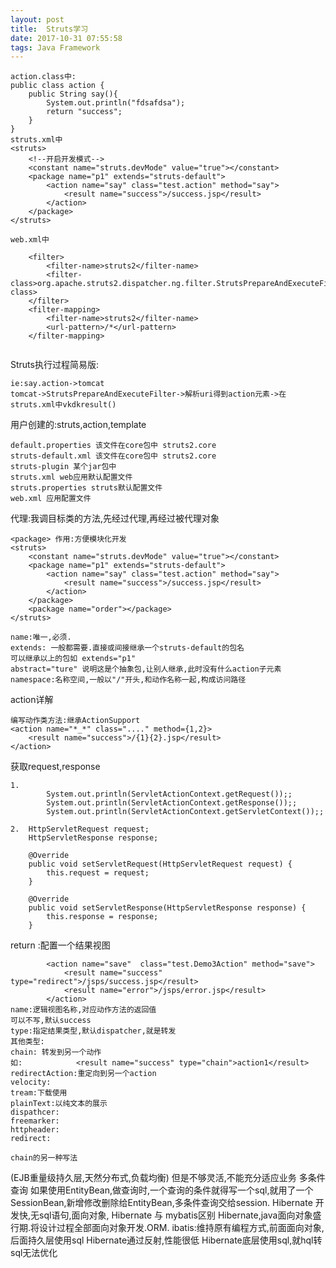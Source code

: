 ```yaml
---
layout: post
title:  Struts学习
date: 2017-10-31 07:55:58
tags: Java Framework
---
```

```
action.class中:
public class action {
    public String say(){
        System.out.println("fdsafdsa");
        return "success";
    }
}
struts.xml中
<struts>
    <!--开启开发模式-->
    <constant name="struts.devMode" value="true"></constant>
    <package name="p1" extends="struts-default">
        <action name="say" class="test.action" method="say">
            <result name="success">/success.jsp</result>
        </action>
    </package>
</struts>

web.xml中

    <filter>
        <filter-name>struts2</filter-name>
        <filter-class>org.apache.struts2.dispatcher.ng.filter.StrutsPrepareAndExecuteFilter</filter-class>
    </filter>
    <filter-mapping>
        <filter-name>struts2</filter-name>
        <url-pattern>/*</url-pattern>
    </filter-mapping>
    
```
Struts执行过程简易版:
```
ie:say.action->tomcat
tomcat->StrutsPrepareAndExecuteFilter->解析uri得到action元素->在struts.xml中vkdkresult()

```
用户创建的:struts,action,template
```
default.properties 该文件在core包中 struts2.core
struts-default.xml 该文件在core包中 struts2.core
struts-plugin 某个jar包中
struts.xml web应用默认配置文件
struts.properties struts默认配置文件
web.xml 应用配置文件
```
代理:我调目标类的方法,先经过代理,再经过被代理对象
```
<package> 作用:方便模块化开发
<struts>
    <constant name="struts.devMode" value="true"></constant>
    <package name="p1" extends="struts-default">
        <action name="say" class="test.action" method="say">
            <result name="success">/success.jsp</result>
        </action>
    </package>
    <package name="order"></package>
</struts>

name:唯一,必须.
extends: 一般都需要.直接或间接继承一个struts-default的包名
可以继承以上的包如 extends="p1"
abstract="ture" 说明这是个抽象包,让别人继承,此时没有什么action子元素
namespace:名称空间,一般以"/"开头,和动作名称一起,构成访问路径
```
action详解
```
编写动作类方法:继承ActionSupport
<action name="*_*" class="...." method={1,2}>
    <result name="success">/{1}{2}.jsp</result>
</action>
```
获取request,response
```
1.      
        System.out.println(ServletActionContext.getRequest());;
        System.out.println(ServletActionContext.getResponse());;
        System.out.println(ServletActionContext.getServletContext());;

2.  HttpServletRequest request;
    HttpServletResponse response;

    @Override
    public void setServletRequest(HttpServletRequest request) {
        this.request = request;
    }

    @Override
    public void setServletResponse(HttpServletResponse response) {
        this.response = response;
    }
```
return :配置一个结果视图
```
        <action name="save"  class="test.Demo3Action" method="save">
            <result name="success" type="redirect">/jsps/success.jsp</result>
            <result name="error">/jsps/error.jsp</result>
        </action>
name:逻辑视图名称,对应动作方法的返回值
可以不写,默认success
type:指定结果类型,默认dispatcher,就是转发
其他类型:
chain: 转发到另一个动作
如:            <result name="success" type="chain">action1</result>
redirectAction:重定向到另一个action
velocity: 
tream:下载使用
plainText:以纯文本的展示
dispathcer: 
freemarker:
httpheader:
redirect:

chain的另一种写法

```
(EJB重量级持久层,天然分布式,负载均衡) 但是不够灵活,不能充分适应业务
多条件查询
如果使用EntityBean,做查询时,一个查询的条件就得写一个sql,就用了一个SessionBean,新增修改删除给EntityBean,多条件查询交给session.
Hibernate 开发快,无sql语句,面向对象,
Hibernate 与 mybatis区别
Hibernate,java面向对象盛行期.将设计过程全部面向对象开发.ORM.
ibatis:维持原有编程方式,前面面向对象,后面持久层使用sql
Hibernate通过反射,性能很低
Hibernate底层使用sql,就hql转sql无法优化
